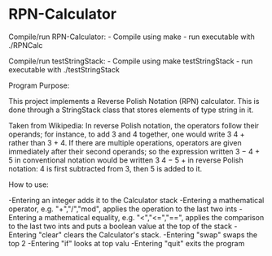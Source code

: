 # RPN-Calculator

Compile/run RPN-Calculator:
     - Compile using
            make
     - run executable with
            ./RPNCalc

Compile/run testStringStack:
    - Compile using
           make testStringStack
    - run executable with
           ./testStringStack


Program Purpose:

This project implements a Reverse Polish Notation (RPN) calculator. This is done through a StringStack class that stores elements of type string in it.

Taken from Wikipedia:
In reverse Polish notation, the operators follow their operands; for instance, to add 3 and 4 together, 
one would write 3 4 + rather than 3 + 4. If there are multiple operations, operators are given immediately 
after their second operands; so the expression written 3 − 4 + 5 in conventional notation would be 
written 3 4 − 5 + in reverse Polish notation: 4 is first subtracted from 3, then 5 is added to it.


How to use:

-Entering an integer adds it to the Calculator stack
-Entering a mathematical operator, e.g. "+","/","mod", applies the operation to the last two ints
-Entering a mathematical equality, e.g. "<","<=","==", applies the comparison to the last two ints and puts a
boolean value at the top of the stack
-Entering "clear" clears the Calculator's stack.
-Entering "swap" swaps the top 2 
-Entering "if" looks at top valu
-Entering "quit" exits the program

